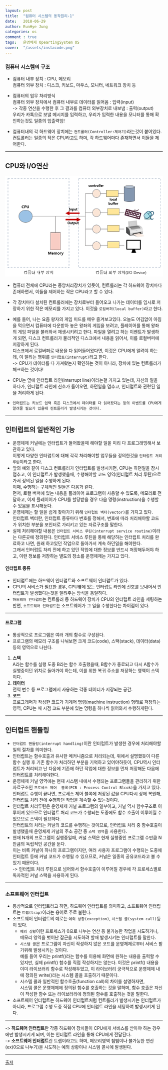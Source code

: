 ```yaml
---
layout: post
title:  "컴퓨터 시스템의 동작원리-1"
date:   2018-06-29
author: EunHye Jung
categories: os
comment : true
tags:	운영체제 OpeartingSystem OS
cover:  "/assets/instacode.png"
---
```

   

### 컴퓨터 시스템의 구조  
  
* 컴퓨터 내부 장치 : CPU, 메모리  
  컴퓨터 외부 장치 : 디스크, 키보드, 마우스, 모니터, 네트워크 장치 등   
  
* 컴퓨터의 업무 처리방식  
  컴퓨터 외부 장치에서 컴퓨터 내부로 데이터를 읽어옴 : 입력(input)  
  -> 각종 연산을 수행한 후 그 결과를 컴퓨터 외부장치로 내보냄 : 출력(output)  
  우리가 카톡으로 보낼 메시지를 입력하고, 우리가 입력한 내용을 모니터를 통해 확인하는것도 일종의 입출력임!  
    
* 컴퓨터내의 각 하드웨어 장치에는 `컨트롤러(Controller:제어기)`라는것이 붙어있다.  
  컨트롤러는 일종의 작은 CPU라고도 하며, 각 하드웨어마다 존재하면서 이들을 제어한다.  
  
  
_ _ _
  
## CPU와 I/O연산  
   
![content01](/assets/contents/content02.PNG)  
  
* 컴퓨터 전체에 CPU라는 중앙처리장치가 있듯이, 컨트롤러는 각 하드웨어 장치마다 존재하면서, 이들을 제어하는 작은 CPU라고 할 수 있다.  
* 각 장치마다 설치된 컨트롤러에는 장치로부터 들어오고 나가는 데이터를 임시로 저장하기 위한 작은 메모리를 가지고 있다. 이것을 `로컬버퍼(local buffer)`라고 한다.   
* 예를 들어, 나는 요즘 왕자의 게임 미드를 메우 즐겨보고있다. 오늘도 어김없이 아침을 먹으면서 컴퓨터에 다운받아 놓은 왕좌의 게임을 보려고, 플레이어를 통해 왕좌의 게임 파일을 불러와서 재생시키려고 한다. 파일을 열려고 하는 이벤트가 발생하게 되면, 디스크 컨트롤러가 물리적인 디스크에서 내용을 읽어서, 이를 로컬버퍼에 저장하게 된다.  
   디스크에서 로컬버퍼로 내용을 다 읽어들어왔다면, 이것은 CPU에게 알려야 하는데, 이 알리는 행위를 `인터럽트(interrupt)`라고 한다.  
   ->  CPU가 데이터를 다 가져왔는지 확인하는 것이 아니라, 장치에 있는 컨트롤러가 체크하는 것이다!    
* CPU는 옆에 인터럽트 라인(interrupt line)이라는걸 가지고 있는데, 자신의 일을 하다가, 인터럽트 라인에 신호가 들어오면, 하던일을 멈추고, 인터럽트와 관련된 일을 처리하게 된다.    
  
* `인터럽트는 키보드 입력 혹은 디스크에서 데이터를 다 읽어왔다는 등의 이벤트를 CPU에게 알려줄 필요가 있을때 컨트롤러가 발생시키는 것이다.`  
    
  
_ _ _
  
## 인터럽트의 일반적인 기능  
  
* 운영체제 커널에는 인터럽트가 들어왔을때 해야할 일을 미리 다 프로그래밍해서 보관하고 있다.  
    이렇게 다양한 인터럽트에 대해 각각 처리해야할 업무들을 정의한것을 `인터럽트 처리 루틴`이라고 한다.  
* 앞의 예와 같이 디스크 컨트롤러가 인터럽트를 발생시키면, CPU는 하던일을 잠시 멈추고, 이 인터럽트가 발생했을때, 수행해야할 코드 영역(인터럽트 처리 루틴)으로 가서 정의된 일을 수행하게 된다.  
  이때, 수행하는 구체적인 일들은 다음과 같다.  
  먼저, 로컬 버퍼에 있는 내용을 플레이어 프로그램이 사용할 수 있도록, 메모리로 전달하고, 이제 플레이어가 CPU를 할당받을 경우 다음 명령(instruction)을 수행할 수 있음을 표시해둔다.  
* 운영체제는 할 일을 쉽게 찾아가기 위해 `인터럽트 벡터(vector)`를 가지고 있다.  
  인터럽트 벡터란, 인터럽트 종류마다 번호를 정해서, 번호에 따라 처리해야할 코드가 위치한 부분을 포인터로 가리키고 있는 자료구조를 말한다.   
* 실제 처리해야할 내용은 `인터럽트 서비스 루틴(interrupt service routine)`이라는 다른곳에 정의된다.
  인터럽트 서비스 루틴을 통해 해당하는 인터럽트 처리를 완료하고 나면, 원래 하고있던 작업으로 돌아가서 계속 하던일을 해야한다.  
  그래서 인터럽트 처리 전에 하고 있던 작업에 대한 정보를 반드시 저장해두어야 하고, 이런 정보를 저장하는 별도의 장소를 운영체제는 가지고 있다.  
      
#### 인터럽트 종류  
   
* 인터럽트에는 하드웨어 인터럽트와 소프트웨어 인터럽트가 있다.   
* CPU의 서비스가 필요한 경우, CPU옆에 있는 인터럽트 라인에 신호를 보내어서 인터럽트가 발생했다는것을 알려주는 방식을 동일하다.  
* `하드웨어 인터럽트`는 컨트롤러 등 하드웨어 장치가 CPU의 인터럽트 라인을 세팅하는 반면, `소프트웨어 인터럽트`는 소프트웨어가 그 일을 수행한다는 차이점이 있다.  

_ _ _
#### 프로그램  
  
* 통상적으로 프로그램은 여러 개의 함수로 구성된다. 
* 프로그램의 메모리 구조를 나눠보면 크게 코드(code), 스택(stack), 데이터(data) 등의 영역으로 나뉜다.  
1) **스택**  
A라는 함수를 실행 도중 B라는 함수 호출했을때, B함수가 종료되고 다시 A함수가 실행중이던 위치로 돌아가야 하는데, 이를 위한 복귀 주소를 저장하는 영역이 스택이다. 
2) **데이터**  
전역 변수 등 프로그램에서 사용하는 각종 데이터가 저장되는 공간.  
3) **코드**  
프로그래머가 작성한 코드가 기계어 명령(machine instruction) 형태로 저장되는 영역, CPU는 매 시점 코드 부분에 있는 명령을 하나씩 읽어와서 수행하게된다.  
  
- - -
  
## 인터럽트 핸들링  
  
* `인터럽트 핸들링(interrupt handling)`이란 인터럽트가 발생한 경우에 처리해야할 일의 절차를 의미한다.   
* 인터럽트는 함수호출과 유사한 메커니즘으로 처리되는데, 위에서 설명했듯이 다른 함수 실행 후 기존 함수가 처리하던 부분을 기억하고 있어야하듯이, CPU역시 인터럽트가 처리되고 난 다음에 기존에 하던 작업에 대한 정보를 먼저 저장해둔 다음에 인터럽트를 처리해야한다.  
* 운영체제 커널 영역에는 현재 시스템 내에서 수행되는 프로그램들을 관리하기 위한 자료구조인 `프로세스 제어  블록(PCB : Process Control Blcok)`을 가지고 있다. 
  인터럽트 수행이 끝나면, 프로세스 제어 블록에 저장된 값을 CPU다시 상에 복원해, 인터럽트 처리 전에 수행하던 작업을 계속할 수 있는것이다.  
* 인터럽트 처리루틴은 운영체제 커널 프로그램의 일부이고, 커널 역시 함수구조로 이루어져 있으므로 인터럽트 처리 코드가 수행되는 도중에도 함수 호출이 이루어질 수 있으므로 스택이 필요하다.   
인터럽트의 처리는 커널의 코드를 수행하는 것이므로, 인터럽트 처리 중 함수호출이 발생했을때 운영체제 커널의 주소 공간 중 `스택 영역`을 사용한다.    
* 현재 N개의 프로그램이 실행중일때, 커널 스택은 현재 실행중인 프로그램 수만큼 N만큼의 독립적인 공간을 둔다.  
  이는 비록 커널이 하나의 프로그램이지만, 여러 사용자 프로그램이 수행되는 도중에 인터럽트 등에 커널 코드가 수행될 수 있으므로, 커널은 일종의 공유코드라고 볼 수 있기 때문이다.  
  -> 인터럽트 처리 루틴으로 넘어와서 함수호출이 이루어질 경우에 각 프로세스별로 독자적인 커널 스택을 사용하게 된다.  
   
- - -
  
### 소프트웨어 인터럽트  
  
* 통상적으로 인터럽트라고 하면, 하드웨어 인터럽트를 의미하고, 소프트웨어 인터럽트는 `트랩(trap)`이라는 용어로 주로 불린다.  
* 소프트웨어 인터럽트의 예로는 `예외 상황(exception)`, `시스템 콜(system call)`등이 있다.  
  * `예외 상황`이란 프로세스가 0으로 나누는 연산 등 불가능한 작업을 시도하거나, 메모리 영역을 벗어난 잡근을 시도하려 할때 발생시키는 인터럽트를 말한다.  
  * `시스템 콜`은 프로그램이 자신이 작성하지 않은 코드를 운영체제로부터 서비스 받기위해 발생시키는 것이다.  
   예를 들어 우리는 printf()라는 함수를 이용해 화면에 원하는 내용을 출력할 수 있지만, 실제 printf() 함수를 직접 작성하지는 않는다. 이것은 printf() 내용을 이미 라이브러리 함수로 작성해두었고, 이 라이브러리 궁극적으로 운영체제 내에 정의된 write()라는 시스템 콜을 호출하기 때문이다.  
   - 시스템 콜과 일반적인 함수호출(function call)의 차이를 설명하자면,  
     시스템 콜은 운영체제에 정의된 함수를 호출하는 것을 말하며, 함수 호출은 자신이 작성한 함수 또는 라이브러리에 정의된 함수를 호출하는 것을 말한다.   
* 소프트웨어 인터럽트는 하드웨어 인터럽트처럼 컨트롤러가 발생시키는 인터럽트가 아니라, 프로그램 수행 도중 직접 CPU에 인터럽트 라인을 세팅하여 발생시키게 된다.  

_ _ _
  
-> **하드웨어 인터럽트**란 각종 하드웨어 장치들이 CPU에게 서비스를 받아야 하는 경우에만 발생시키게 되며, 이는 인터럽트 라인을 통해 CPU에게 전달된다.  
-> **소프트웨어 인터럽트**란 트랩이라고도 하며, 메모리영역 침범이나 불가능한 연산(ex)0으로 나누기)을 시도하는 예외 상황이나 시스템 콜시에 발생된다.  
  
- - -
  
[출저](https://book.naver.com/bookdb/book_detail.nhn?bid=4392911)  
  
    
      
